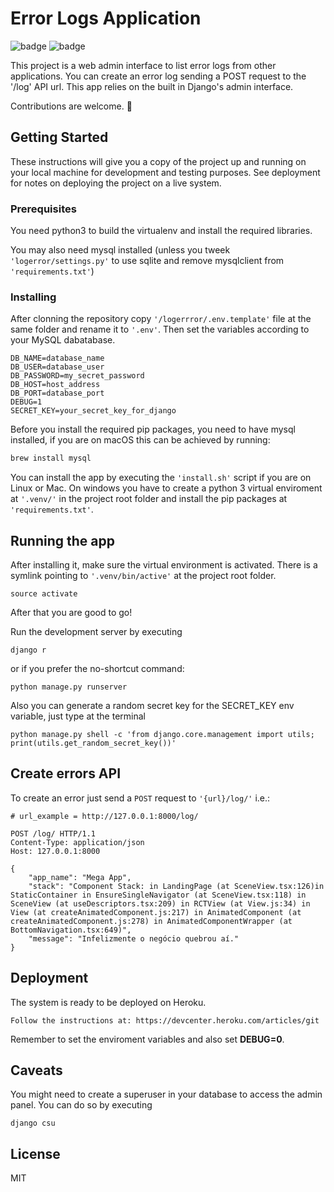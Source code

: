# Error Logs Application

![badge](https://img.shields.io/badge/Python-3776AB?style=for-the-badge&logo=python&logoColor=white)
![badge](https://img.shields.io/badge/Django-092E20?style=for-the-badge&logo=django&logoColor=white)

This project is a web admin interface to list error logs from other applications. You can create an error log sending a POST request to the '/log' API url. This app relies on the built in Django's admin interface.

Contributions are welcome. 🌟

## Getting Started

These instructions will give you a copy of the project up and running on
your local machine for development and testing purposes. See deployment
for notes on deploying the project on a live system.

### Prerequisites

You need python3 to build the virtualenv and install the required libraries.

You may also need mysql installed (unless you tweek `'logerror/settings.py'` to use sqlite and remove mysqlclient from `'requirements.txt'`)

### Installing

After clonning the repository copy `'/logerrror/.env.template'` file at the same folder and rename it to `'.env'`. Then set the variables according to your MySQL dabatabase.

    DB_NAME=database_name
    DB_USER=database_user
    DB_PASSWORD=my_secret_password
    DB_HOST=host_address
    DB_PORT=database_port
    DEBUG=1
    SECRET_KEY=your_secret_key_for_django

Before you install the required pip packages, you need to have mysql installed, if you are on macOS this can be achieved by running:

```sh
brew install mysql
```

You can install the app by executing the `'install.sh'` script if you are on Linux or Mac. On windows you have to create a python 3 virtual enviroment at `'.venv/'` in the project root folder and install the pip packages at `'requirements.txt'`.

## Running the app

After installing it, make sure the virtual environment is activated. There is a symlink pointing to `'.venv/bin/active'` at the project root folder.

```
source activate
```

After that you are good to go!

Run the development server by executing

```
django r
```

or if you prefer the no-shortcut command:

```
python manage.py runserver
```

Also you can generate a random secret key for the SECRET_KEY env variable, just type at the terminal

```
python manage.py shell -c 'from django.core.management import utils; print(utils.get_random_secret_key())'
```

## Create errors API

To create an error just send a `POST` request to `'{url}/log/'` i.e.:

```HTTP
# url_example = http://127.0.0.1:8000/log/

POST /log/ HTTP/1.1
Content-Type: application/json
Host: 127.0.0.1:8000

{
	"app_name": "Mega App",
	"stack": "Component Stack: in LandingPage (at SceneView.tsx:126)in StaticContainer in EnsureSingleNavigator (at SceneView.tsx:118) in SceneView (at useDescriptors.tsx:209) in RCTView (at View.js:34) in View (at createAnimatedComponent.js:217) in AnimatedComponent (at createAnimatedComponent.js:278) in AnimatedComponentWrapper (at BottomNavigation.tsx:649)",
	"message": "Infelizmente o negócio quebrou aí."
}
```

## Deployment

The system is ready to be deployed on Heroku.

    Follow the instructions at: https://devcenter.heroku.com/articles/git

Remember to set the enviroment variables and also set **DEBUG=0**.

<!-- ## Contributing

Please read [CONTRIBUTING.md](CONTRIBUTING.md) for details on our code
of conduct, and the process for submitting pull requests to us. -->

<!-- ## Versioning

We use [Semantic Versioning](http://semver.org/) for versioning. For the versions
available, see the [tags on this
repository](https://github.com/PurpleBooth/a-good-readme-template/tags). -->

## Caveats

You might need to create a superuser in your database to access the admin panel. You can do so by executing

```
django csu
```

## License

MIT

